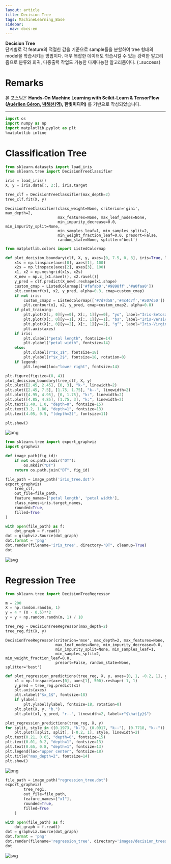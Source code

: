 ```yaml
---
layout: article
title: Decision Tree
tags: MachineLearning_Base
sidebar:
  nav: docs-en
---
```


**Decision Tree** <br> 단계별로 각 feature의 적절한 값을 기준으로 sample들을 분할하여 tree 형태의 model을 학습시키는 방법이다. 매우 복잡한 데이터도 학습시킬 수 있는 강력한 알고리즘으로 분류와 회귀, 다중출력 작업도 가능한 다재다능한 알고리즘이다.
{:.success}

<!--more-->

# Remarks
본 포스팅은 **Hands-On Machine Learning with Scikit-Learn & TensorFlow ([Auérlien Géron](/images/dt_files/https://github.com/ageron/handson-ml), [박해선(역)](/images/dt_files/https://github.com/rickiepark/handson-ml), 한빛미디어)** 를 기반으로 작성되었습니다.

---

```python
import os
import numpy as np
import matplotlib.pyplot as plt
%matplotlib inline
```

# Classification Tree


```python
from sklearn.datasets import load_iris
from sklearn.tree import DecisionTreeClassifier

iris = load_iris()
X, y = iris.data[:, 2:], iris.target

tree_clf = DecisionTreeClassifier(max_depth=2)
tree_clf.fit(X, y)
```




    DecisionTreeClassifier(class_weight=None, criterion='gini', max_depth=2,
                           max_features=None, max_leaf_nodes=None,
                           min_impurity_decrease=0.0, min_impurity_split=None,
                           min_samples_leaf=1, min_samples_split=2,
                           min_weight_fraction_leaf=0.0, presort=False,
                           random_state=None, splitter='best')




```python
from matplotlib.colors import ListedColormap

def plot_decision_boundary(clf, X, y, axes=[0, 7.5, 0, 3], iris=True, legend=False, plot_training=True):
    x1s = np.linspace(axes[0], axes[1], 100)
    x2s = np.linspace(axes[2], axes[3], 100)
    x1, x2 = np.meshgrid(x1s, x2s)
    X_new = np.c_[x1.ravel(), x2.ravel()]
    y_pred = clf.predict(X_new).reshape(x1.shape)
    custom_cmap = ListedColormap(['#fafab0','#9898ff','#a0faa0'])
    plt.contourf(x1, x2, y_pred, alpha=0.3, cmap=custom_cmap)
    if not iris:
        custom_cmap2 = ListedColormap(['#7d7d58','#4c4c7f','#507d50'])
        plt.contour(x1, x2, y_pred, cmap=custom_cmap2, alpha=0.8)
    if plot_training:
        plt.plot(X[:, 0][y==0], X[:, 1][y==0], "yo", label="Iris-Setosa")
        plt.plot(X[:, 0][y==1], X[:, 1][y==1], "bs", label="Iris-Versicolor")
        plt.plot(X[:, 0][y==2], X[:, 1][y==2], "g^", label="Iris-Virginica")
        plt.axis(axes)
    if iris:
        plt.xlabel("petal length", fontsize=14)
        plt.ylabel("petal width", fontsize=14)
    else:
        plt.xlabel(r"$x_1$", fontsize=18)
        plt.ylabel(r"$x_2$", fontsize=18, rotation=0)
    if legend:
        plt.legend(loc="lower right", fontsize=14)

plt.figure(figsize=(8, 4))
plot_decision_boundary(tree_clf, X, y)
plt.plot([2.45, 2.45], [0, 3], "k-", linewidth=2)
plt.plot([2.45, 7.5], [1.75, 1.75], "k--", linewidth=2)
plt.plot([4.95, 4.95], [0, 1.75], "k:", linewidth=2)
plt.plot([4.85, 4.85], [1.75, 3], "k:", linewidth=2)
plt.text(1.40, 1.0, "depth=0", fontsize=15)
plt.text(3.2, 1.80, "depth=1", fontsize=13)
plt.text(4.05, 0.5, "(depth=2)", fontsize=11)

plt.show()
```


![png](/images/dt_files/output_3_0.png)



```python
from sklearn.tree import export_graphviz
import graphviz

def image_path(fig_id):
    if not os.path.isdir("DT"):
        os.mkdir("DT")
    return os.path.join("DT", fig_id)

file_path = image_path('iris_tree.dot')
export_graphviz(
    tree_clf,
    out_file=file_path,
    feature_names=['petal length', 'petal width'],
    class_names=iris.target_names,
    rounded=True,
    filled=True
)

with open(file_path) as f:
    dot_graph = f.read()
dot = graphviz.Source(dot_graph)
dot.format = 'png'
dot.render(filename='iris_tree', directory="DT", cleanup=True)
dot
```




![svg](/images/dt_files/output_4_0.svg)



# Regression Tree


```python
from sklearn.tree import DecisionTreeRegressor

m = 200
X = np.random.rand(m, 1)
y = 4 * (X - 0.5)**2
y = y + np.random.randn(m, 1) / 10

tree_reg = DecisionTreeRegressor(max_depth=2)
tree_reg.fit(X, y)
```




    DecisionTreeRegressor(criterion='mse', max_depth=2, max_features=None,
                          max_leaf_nodes=None, min_impurity_decrease=0.0,
                          min_impurity_split=None, min_samples_leaf=1,
                          min_samples_split=2, min_weight_fraction_leaf=0.0,
                          presort=False, random_state=None, splitter='best')




```python
def plot_regression_predictions(tree_reg, X, y, axes=[0, 1, -0.2, 1], ylabel="$y$"):
    x1 = np.linspace(axes[0], axes[1], 500).reshape(-1, 1)
    y_pred = tree_reg.predict(x1)
    plt.axis(axes)
    plt.xlabel("$x_1$", fontsize=18)
    if ylabel:
        plt.ylabel(ylabel, fontsize=18, rotation=0)
    plt.plot(X, y, "b.")
    plt.plot(x1, y_pred, "r.-", linewidth=2, label=r"$\hat{y}$")

plot_regression_predictions(tree_reg, X, y)
for split, style in ((0.1973, "k-"), (0.0917, "k--"), (0.7718, "k--")):
    plt.plot([split, split], [-0.2, 1], style, linewidth=2)
plt.text(0.21, 0.65, "depth=0", fontsize=15)
plt.text(0.01, 0.2, "depth=1", fontsize=13)
plt.text(0.65, 0.8, "depth=1", fontsize=13)
plt.legend(loc="upper center", fontsize=18)
plt.title("max_depth=2", fontsize=14)
plt.show()
```


![png](/images/dt_files/output_7_0.png)



```python
file_path = image_path("regression_tree.dot")
export_graphviz(
        tree_reg1,
        out_file=file_path,
        feature_names=["x1"],
        rounded=True,
        filled=True
    )

with open(file_path) as f:
    dot_graph = f.read()
dot = graphviz.Source(dot_graph)
dot.format = 'png'
dot.render(filename='regression_tree', directory='images/decision_trees', cleanup=True)
dot
```




![svg](/images/dt_files/output_8_0.svg)
